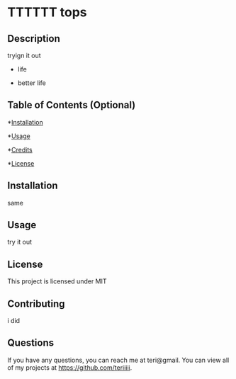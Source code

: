 # TTTTTT tops
  

  

  ## Description

  tryign it out

  * life
  
  * better life
  

  ## Table of Contents (Optional)

  
  *[Installation](#installation) 

  *[Usage](#usage)  

  *[Credits](#credits)
  
  *[License](#license)



  ## Installation

  same

  ## Usage

  try it out

  

  ## License

  This project is licensed under MIT

  ## Contributing
  
  i did




  ## Questions
  
  If you have any questions, you can reach me at teri@gmail.
  You can view all of my projects at https://github.com/teriiiii.

  